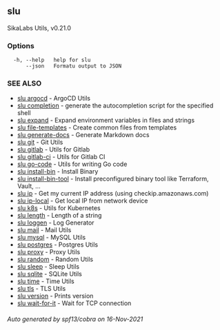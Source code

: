 ## slu

SikaLabs Utils, v0.21.0

### Options

```
  -h, --help   help for slu
      --json   Formatu output to JSON
```

### SEE ALSO

* [slu argocd](slu_argocd.md)	 - ArgoCD Utils
* [slu completion](slu_completion.md)	 - generate the autocompletion script for the specified shell
* [slu expand](slu_expand.md)	 - Expand environment variables in files and strings
* [slu file-templates](slu_file-templates.md)	 - Create common files from templates
* [slu generate-docs](slu_generate-docs.md)	 - Generate Markdown docs
* [slu git](slu_git.md)	 - Git Utils
* [slu gitlab](slu_gitlab.md)	 - Utils for Gitlab
* [slu gitlab-ci](slu_gitlab-ci.md)	 - Utils for Gitlab CI
* [slu go-code](slu_go-code.md)	 - Utils for writing Go code
* [slu install-bin](slu_install-bin.md)	 - Install Binary
* [slu install-bin-tool](slu_install-bin-tool.md)	 - Install preconfigured binary tool like Terraform, Vault, ...
* [slu ip](slu_ip.md)	 - Get my current IP address (using checkip.amazonaws.com)
* [slu ip-local](slu_ip-local.md)	 - Get local IP from network device
* [slu k8s](slu_k8s.md)	 - Utils for Kubernetes
* [slu length](slu_length.md)	 - Length of a string
* [slu loggen](slu_loggen.md)	 - Log Generator
* [slu mail](slu_mail.md)	 - Mail Utils
* [slu mysql](slu_mysql.md)	 - MySQL Utils
* [slu postgres](slu_postgres.md)	 - Postgres Utils
* [slu proxy](slu_proxy.md)	 - Proxy Utils
* [slu random](slu_random.md)	 - Random Utils
* [slu sleep](slu_sleep.md)	 - Sleep Utils
* [slu sqlite](slu_sqlite.md)	 - SQLite Utils
* [slu time](slu_time.md)	 - Time Utils
* [slu tls](slu_tls.md)	 - TLS Utils
* [slu version](slu_version.md)	 - Prints version
* [slu wait-for-it](slu_wait-for-it.md)	 - Wait for TCP connection

###### Auto generated by spf13/cobra on 16-Nov-2021

